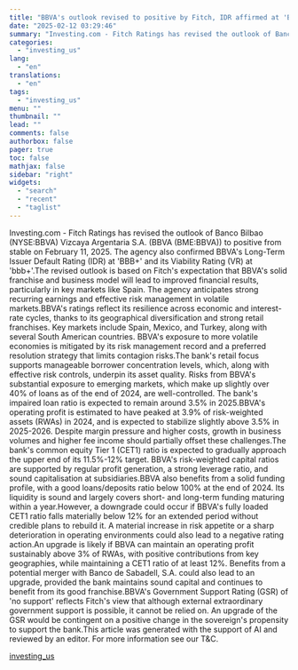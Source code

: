 ```yaml
---
title: "BBVA's outlook revised to positive by Fitch, IDR affirmed at 'BBB+'"
date: "2025-02-12 03:29:46"
summary: "Investing.com - Fitch Ratings has revised the outlook of Banco Bilbao (NYSE:BBVA) Vizcaya Argentaria S.A. (BBVA (BME:BBVA)) to positive from stable on February 11, 2025. The agency also confirmed BBVA's Long-Term Issuer Default Rating (IDR) at 'BBB+' and its Viability Rating (VR) at 'bbb+'.The revised outlook is based on Fitch's..."
categories:
  - "investing_us"
lang:
  - "en"
translations:
  - "en"
tags:
  - "investing_us"
menu: ""
thumbnail: ""
lead: ""
comments: false
authorbox: false
pager: true
toc: false
mathjax: false
sidebar: "right"
widgets:
  - "search"
  - "recent"
  - "taglist"
---
```


Investing.com - Fitch Ratings has revised the outlook of Banco Bilbao (NYSE:BBVA) Vizcaya Argentaria S.A. (BBVA (BME:BBVA)) to positive from stable on February 11, 2025. The agency also confirmed BBVA's Long-Term Issuer Default Rating (IDR) at 'BBB+' and its Viability Rating (VR) at 'bbb+'.The revised outlook is based on Fitch's expectation that BBVA's solid franchise and business model will lead to improved financial results, particularly in key markets like Spain. The agency anticipates strong recurring earnings and effective risk management in volatile markets.BBVA's ratings reflect its resilience across economic and interest-rate cycles, thanks to its geographical diversification and strong retail franchises. Key markets include Spain, Mexico, and Turkey, along with several South American countries. BBVA's exposure to more volatile economies is mitigated by its risk management record and a preferred resolution strategy that limits contagion risks.The bank's retail focus supports manageable borrower concentration levels, which, along with effective risk controls, underpin its asset quality. Risks from BBVA's substantial exposure to emerging markets, which make up slightly over 40% of loans as of the end of 2024, are well-controlled. The bank's impaired loan ratio is expected to remain around 3.5% in 2025.BBVA's operating profit is estimated to have peaked at 3.9% of risk-weighted assets (RWAs) in 2024, and is expected to stabilize slightly above 3.5% in 2025-2026. Despite margin pressure and higher costs, growth in business volumes and higher fee income should partially offset these challenges.The bank's common equity Tier 1 (CET1) ratio is expected to gradually approach the upper end of its 11.5%-12% target. BBVA's risk-weighted capital ratios are supported by regular profit generation, a strong leverage ratio, and sound capitalisation at subsidiaries.BBVA also benefits from a solid funding profile, with a good loans/deposits ratio below 100% at the end of 2024. Its liquidity is sound and largely covers short- and long-term funding maturing within a year.However, a downgrade could occur if BBVA's fully loaded CET1 ratio falls materially below 12% for an extended period without credible plans to rebuild it. A material increase in risk appetite or a sharp deterioration in operating environments could also lead to a negative rating action.An upgrade is likely if BBVA can maintain an operating profit sustainably above 3% of RWAs, with positive contributions from key geographies, while maintaining a CET1 ratio of at least 12%. Benefits from a potential merger with Banco de Sabadell, S.A. could also lead to an upgrade, provided the bank maintains sound capital and continues to benefit from its good franchise.BBVA's Government Support Rating (GSR) of 'no support' reflects Fitch's view that although external extraordinary government support is possible, it cannot be relied on. An upgrade of the GSR would be contingent on a positive change in the sovereign's propensity to support the bank.This article was generated with the support of AI and reviewed by an editor. For more information see our T&C.

[investing_us](https://www.investing.com/news/stock-market-news/bbvas-outlook-revised-to-positive-by-fitch-idr-affirmed-at-bbb-93CH-3862675)
